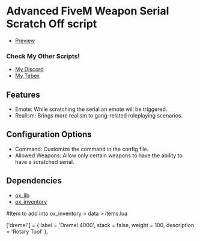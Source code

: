 # Advanced FiveM Weapon Serial Scratch Off script 

- [Preview](https://discord.gg/3yGPKeNd)

### Check My Other Scripts!
- [My Discord](https://discord.gg/tJtKPSz9p3)
- [My Tebex](https://mikey.tebex.io/)

## Features
- Emote: While scratching the serial an emote will be triggered.
- Realism: Brings more realism to gang-related roleplaying scenarios. 

## Configuration Options
- Command: Customize the command in the config file.
- Allowed Weapons: Allow only certain weapons to have the ability to have a scratched serial.


## Dependencies
- [ox_lib](https://github.com/overextended/ox_lib)
- [ox_inventory](https://github.com/overextended/ox_inventory)



#Item to add into ox_inventory > data > items.lua 

['dremel'] = {
	label = 'Dremel 4000',
	stack = false,
	weight = 100,
	description = 'Rotary Tool'
},
